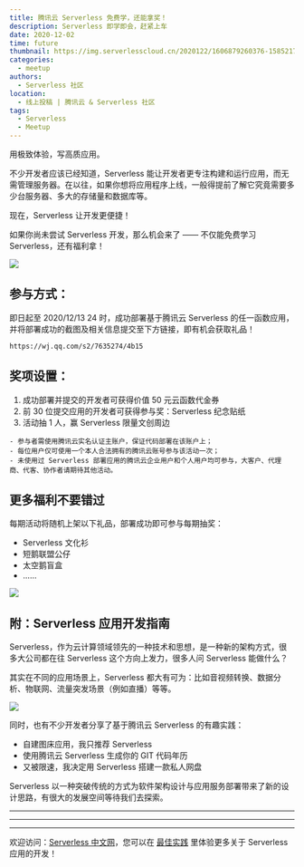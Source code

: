 ```yaml
---
title: 腾讯云 Serverless 免费学，还能拿奖！
description: Serverless 即学即会，赶紧上车
date: 2020-12-02
time: future
thumbnail: https://img.serverlesscloud.cn/2020122/1606879260376-1585217744291-%E6%91%84%E5%9B%BE%E7%BD%91_400730082_wx.jpg
categories:
  - meetup
authors:
  - Serverless 社区
location:
  - 线上投稿 | 腾讯云 & Serverless 社区
tags:
  - Serverless
  - Meetup
---
```


用极致体验，写高质应用。

不少开发者应该已经知道，Serverless 能让开发者更专注构建和运行应用，而无需管理服务器。在以往，如果你想将应用程序上线，一般得提前了解它究竟需要多少台服务器、多大的存储量和数据库等。

现在，Serverless 让开发更便捷！

如果你尚未尝试 Serverless 开发，那么机会来了 —— 不仅能免费学习 Serverless，还有福利拿！

![](https://img.serverlesscloud.cn/2020121/1606812380573-unnamed%20%281%29.jpg)

## 参与方式：

即日起至 2020/12/13 24 时，成功部署基于腾讯云 Serverless 的任一函数应用，并将部署成功的截图及相关信息提交至下方链接，即有机会获取礼品！

```
https://wj.qq.com/s2/7635274/4b15
```

## 奖项设置：

1. 成功部署并提交的开发者可获得价值 50 元云函数代金券
2. 前 30 位提交应用的开发者可获得参与奖：Serverless 纪念贴纸
3. 活动抽 1 人，赢 Serverless 限量文创周边

```
- 参与者需使用腾讯云实名认证主账户，保证代码部署在该账户上；
- 每位用户仅可使用一个本人合法拥有的腾讯云账号参与该活动一次；
- 未使用过 Serverless 部署应用的腾讯云企业用户和个人用户均可参与，大客户、代理商、代客、协作者请期待其他活动。
```

## 更多福利不要错过

每期活动将随机上架以下礼品，部署成功即可参与每期抽奖：

- Serverless 文化衫
- 短鹅联盟公仔
- 太空鹅盲盒
- ……

![](https://img.serverlesscloud.cn/2020121/1606811915110-%E5%A4%AA%E7%A9%BA%E9%B9%85%203.jpg)

## 附：Serverless 应用开发指南

Serverless，作为云计算领域领先的一种技术和思想，是一种新的架构方式，很多大公司都在往 Serverless 这个方向上发力，很多人问 Serverless 能做什么？

其实在不同的应用场景上，Serverless 都大有可为：比如音视频转换、数据分析、物联网、流量突发场景（例如直播）等等。

![](https://img.serverlesscloud.cn/2020121/1606810706518-QQ20201201-161741.jpg)

同时，也有不少开发者分享了基于腾讯云 Serverless 的有趣实践：

- 自建图床应用，我只推荐 Serverless
- 使用腾讯云 Serverless 生成你的 GIT 代码年历
- 又被限速，我决定用 Serverless 搭建一款私人网盘

Serverless 以一种突破传统的方式为软件架构设计与应用服务部署带来了新的设计思路，有很大的发展空间等待我们去探索。

---

---
<div id='scf-deploy-iframe-or-md'></div>

---

欢迎访问：[Serverless 中文网](https://serverlesscloud.cn/)，您可以在 [最佳实践](https://serverlesscloud.cn/best-practice) 里体验更多关于 Serverless 应用的开发！


